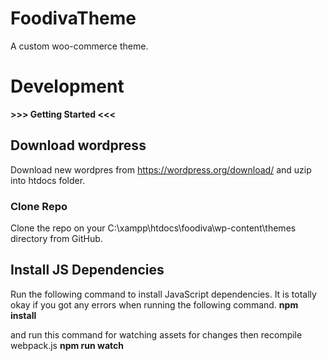 # FoodivaTheme
 A custom woo-commerce theme.


# Development

**>>> Getting Started <<<**

## Download wordpress
Download new wordpres from https://wordpress.org/download/ and uzip into htdocs folder.

### Clone Repo
Clone the repo on your C:\xampp\htdocs\foodiva\wp-content\themes directory from GitHub.

## Install JS Dependencies

Run the following command to install JavaScript dependencies. It is totally okay if you got any errors when running the following command.
**npm install**

and run this command for watching assets for changes then recompile webpack.js
**npm run watch**
